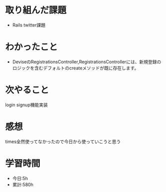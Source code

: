 # 取り組んだ課題
  - Rails twitter課題
# わかったこと
*   DeviseのRegistrationsController,RegistrationsControllerには、新規登録のロジックを含むデフォルトのcreateメソッドが既に存在します。
# 次やること
login signup機能実装
# 感想
times全然使ってなかったので今日から使っていこうと思う

# 学習時間
- 今日:5h
- 累計:580h